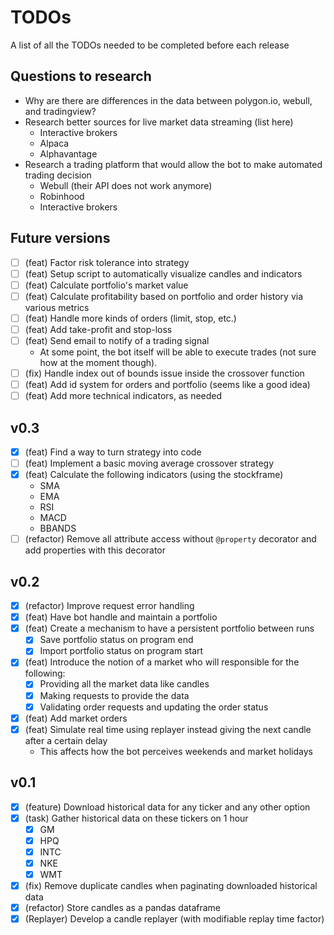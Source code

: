 # TODOs
A list of all the TODOs needed to be completed before each release

## Questions to research
- Why are there are differences in the data between polygon.io, webull, and tradingview?
- Research better sources for live market data streaming (list here)
    - Interactive brokers
    - Alpaca
    - Alphavantage
- Research a trading platform that would allow the bot to make automated trading decision
    - Webull (their API does not work anymore)
    - Robinhood
    - Interactive brokers

## Future versions
- [ ] (feat) Factor risk tolerance into strategy
- [ ] (feat) Setup script to automatically visualize candles and indicators
- [ ] (feat) Calculate portfolio's market value
- [ ] (feat) Calculate profitability based on portfolio and order history via various metrics
- [ ] (feat) Handle more kinds of orders (limit, stop, etc.)
- [ ] (feat) Add take-profit and stop-loss
- [ ] (feat) Send email to notify of a trading signal
    - At some point, the bot itself will be able to execute trades (not sure how at the moment though).
- [ ] (fix) Handle index out of bounds issue inside the crossover function
- [ ] (feat) Add id system for orders and portfolio (seems like a good idea)
- [ ] (feat) Add more technical indicators, as needed

## v0.3
- [x] (feat) Find a way to turn strategy into code
- [ ] (feat) Implement a basic moving average crossover strategy
- [x] (feat) Calculate the following indicators (using the stockframe)
    - SMA
    - EMA
    - RSI
    - MACD
    - BBANDS
- [ ] (refactor) Remove all attribute access without `@property` decorator and add properties with this decorator

## v0.2
- [x] (refactor) Improve request error handling
- [x] (feat) Have bot handle and maintain a portfolio
- [x] (feat) Create a mechanism to have a persistent portfolio between runs
    - [x] Save portfolio status on program end
    - [x] Import portfolio status on program start
- [x] (feat) Introduce the notion of a market who will responsible for the following:
    - [x] Providing all the market data like candles
    - [x] Making requests to provide the data
    - [x] Validating order requests and updating the order status
- [x] (feat) Add market orders
- [x] (feat) Simulate real time using replayer instead giving the next candle after a certain delay
    - This affects how the bot perceives weekends and market holidays

## v0.1
- [x] (feature) Download historical data for any ticker and any other option
- [x] (task) Gather historical data on these tickers on 1 hour
    - [x] GM
    - [x] HPQ
    - [x] INTC
    - [x] NKE
    - [x] WMT
- [x] (fix) Remove duplicate candles when paginating downloaded historical data
- [x] (refactor) Store candles as a pandas dataframe
- [x] (Replayer) Develop a candle replayer (with modifiable replay time factor)
